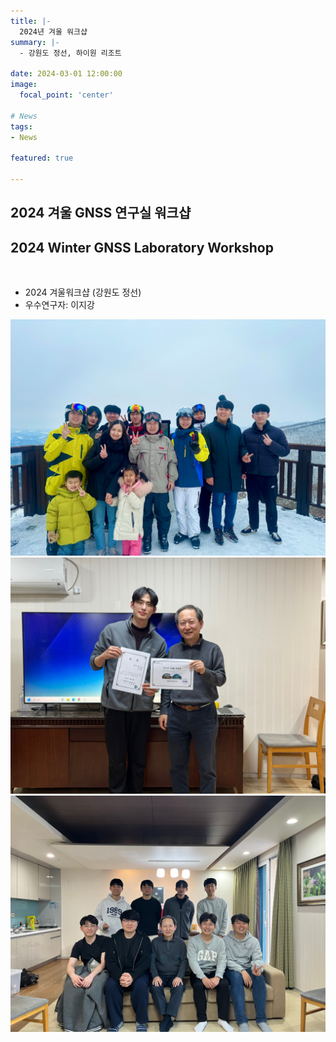 ```yaml
---
title: |-
  2024년 겨울 워크샵
summary: |-
  - 강원도 정선, 하이원 리조트

date: 2024-03-01 12:00:00
image:
  focal_point: 'center'

# News
tags: 
- News

featured: true

---
```


## 2024 겨울 GNSS 연구실 워크샵
## 2024 Winter GNSS Laboratory Workshop

</br>

- 2024 겨울워크샵 (강원도 정선)
- 우수연구자: 이지강

 ![featuered](featured.jpg)
 ![240301-fig1](fig1.jpg)
 ![240301-fig2](fig2.jpg)